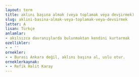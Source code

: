```yaml
---
layout: term
title: aklını başına almak (veya toplamak veya devşirmek)
slug: aklini-basina-almak-veya-toplamak-veya-devsirmek
letter: A
lisan: Türkçe
anlamlar:
- akılsızca davranışlarda bulunmaktan kendini kurtarmak
ozellikler:
- - ''
ornekler:
- - Burası Ankara değil, aklını başına al, uslu otur.
orneklerkaynak:
- - Refik Halit Karay
---
```

